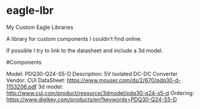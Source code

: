 # eagle-lbr
My Custom Eagle Libraries

A library for custom components I couldn't find online. 

If possible I try to link to the datasheet and include a 3d model.

#Components

Model: PDQ30-Q24-S5-D
Description: 5V Isolated DC-DC Converter
Vendor: CUI
DataSheet: https://www.mouser.com/ds/2/670/pdq30-d-1153206.pdf
3d model: http://www.cui.com/product/resource/3dmodel/pdq30-q24-s5-d
Ordering: https://www.digikey.com/products/en?keywords=PDQ30-Q24-S5-D


